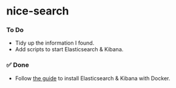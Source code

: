 # nice-search

### To Do
- Tidy up the information I found.
- Add scripts to start Elasticsearch & Kibana.

### ✅ Done
- Follow [the guide](https://github.com/LisaHJung/Part-1-Intro-to-Elasticsearch-and-Kibana/blob/main/docker-compose-directions.md) to install Elasticsearch & Kibana with Docker.